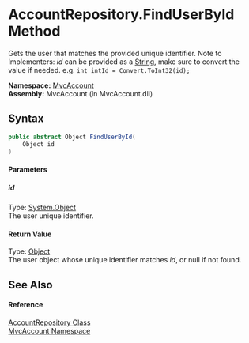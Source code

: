 AccountRepository.FindUserById Method
=====================================
Gets the user that matches the provided unique identifier. Note to Implementers: *id* can be provided as a [String][1], make sure to convert the value if needed. e.g. `int intId = Convert.ToInt32(id);`

**Namespace:** [MvcAccount][2]  
**Assembly:** MvcAccount (in MvcAccount.dll)

Syntax
------

```csharp
public abstract Object FindUserById(
	Object id
)
```

#### Parameters

##### *id*
Type: [System.Object][3]  
The user unique identifier.

#### Return Value
Type: [Object][3]  
The user object whose unique identifier matches *id*, or null if not found.

See Also
--------

#### Reference
[AccountRepository Class][4]  
[MvcAccount Namespace][2]  

[1]: http://msdn.microsoft.com/en-us/library/s1wwdcbf
[2]: ../README.md
[3]: http://msdn.microsoft.com/en-us/library/e5kfa45b
[4]: README.md